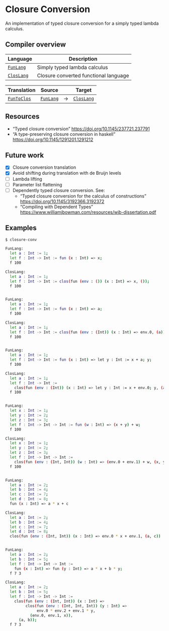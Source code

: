 # Closure Conversion

An implementation of typed closure conversion for a simply typed lambda calculus.

## Compiler overview

| Language     | Description                  |
| ------------ | ---------------------------- |
| [`FunLang`]  | Simply typed lambda calculus |
| [`ClosLang`] | Closure converted functional language |

[`FunLang`]: ./bin/FunLang.ml
[`ClosLang`]: ./bin/ClosLang.ml

| Translation   | Source      |   | Target       |
| ------------- | ----------- | - | ------------ |
| [`FunToClos`] | [`FunLang`] | → | [`ClosLang`] |

[`FunToClos`]: ./bin/FunToClos.ml

## Resources

- “Typed closure conversion” <https://doi.org/10.1145/237721.237791>
- “A type-preserving closure conversion in haskell” <https://doi.org/10.1145/1291201.1291212>

## Future work

- [x] Closure conversion translation
- [x] Avoid shifting during translation with de Bruijn levels
- [ ] Lambda lifting
- [ ] Parameter list flattening
- [ ] Dependently typed closure conversion. See:
  - “Typed closure conversion for the calculus of constructions” <https://doi.org/10.1145/3192366.3192372>
  - “Compiling with Dependent Types” <https://www.williamjbowman.com/resources/wjb-dissertation.pdf>

## Examples

```sh
$ closure-conv

FunLang:
  let a : Int := 1;
  let f : Int -> Int := fun (x : Int) => x;
  f 100

ClosLang:
  let a : Int := 1;
  let f : Int -> Int := clos(fun (env : ()) (x : Int) => x, ());
  f 100


FunLang:
  let a : Int := 1;
  let f : Int -> Int := fun (x : Int) => a;
  f 100

ClosLang:
  let a : Int := 1;
  let f : Int -> Int := clos(fun (env : (Int)) (x : Int) => env.0, (a));
  f 100


FunLang:
  let a : Int := 1;
  let f : Int -> Int := fun (x : Int) => let y : Int := x + a; y;
  f 100

ClosLang:
  let a : Int := 1;
  let f : Int -> Int :=
    clos(fun (env : (Int)) (x : Int) => let y : Int := x + env.0; y, (a));
  f 100


FunLang:
  let x : Int := 1;
  let y : Int := 2;
  let z : Int := 3;
  let f : Int -> Int -> Int := fun (w : Int) => (x + y) + w;
  f 100

ClosLang:
  let x : Int := 1;
  let y : Int := 2;
  let z : Int := 3;
  let f : Int -> Int -> Int :=
    clos(fun (env : (Int, Int)) (w : Int) => (env.0 + env.1) + w, (x, y));
  f 100


FunLang:
  let a : Int := 2;
  let b : Int := 4;
  let c : Int := 7;
  let d : Int := 8;
  fun (x : Int) => a * x + c

ClosLang:
  let a : Int := 2;
  let b : Int := 4;
  let c : Int := 7;
  let d : Int := 8;
  clos(fun (env : (Int, Int)) (x : Int) => env.0 * x + env.1, (a, c))


FunLang:
  let a : Int := 2;
  let b : Int := 5;
  let f : Int -> Int -> Int :=
    fun (x : Int) => fun (y : Int) => a * x + b * y;
  f 7 3

ClosLang:
  let a : Int := 2;
  let b : Int := 5;
  let f : Int -> Int -> Int :=
    clos(fun (env : (Int, Int)) (x : Int) =>
         clos(fun (env : (Int, Int, Int)) (y : Int) =>
              env.0 * env.2 + env.1 * y,
           (env.0, env.1, x)),
      (a, b));
  f 7 3

```
